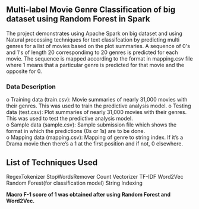 
## Multi-label Movie Genre Classification of big dataset using Random Forest in Spark 
The project demonstrates using Apache Spark on big dataset and using Natural processing techniques for text classifcation by predicting multi genres for a list of movies based on the plot summaries. A sequence of 0's and 1's of length 20 correspondimg to 20 genres is predicted for each movie. The sequence is mapped according to the format in mapping.csv file where 1 means that a particular genre is predicted for that movie and the opposite for 0.

### Data Description
o Training data (train.csv): Movie summaries of nearly 31,000
movies with their genres. This was used to train the predictive
analysis model.
o Testing data (test.csv): Plot summaries of nearly 31,000 movies
with their genres. This was used to test the predictive analysis
model.<br>
o Sample data (sample.csv): Sample submission file which shows
the format in which the predictions (0s or 1s) are to be done.<br>
o Mapping data (mapping.csv): Mapping of genre to string index.
If it’s a Drama movie then there’s a 1 at the first position and if
not, 0 elsewhere.

## List of Techniques Used
RegexTokenizer
StopWordsRemover
Count Vectorizer
TF-IDF
Word2Vec
Random Forest(for classification model)
String Indexing

<b> Macro F-1 score of 1 was obtained after using Random Forest and Word2Vec. </b>
